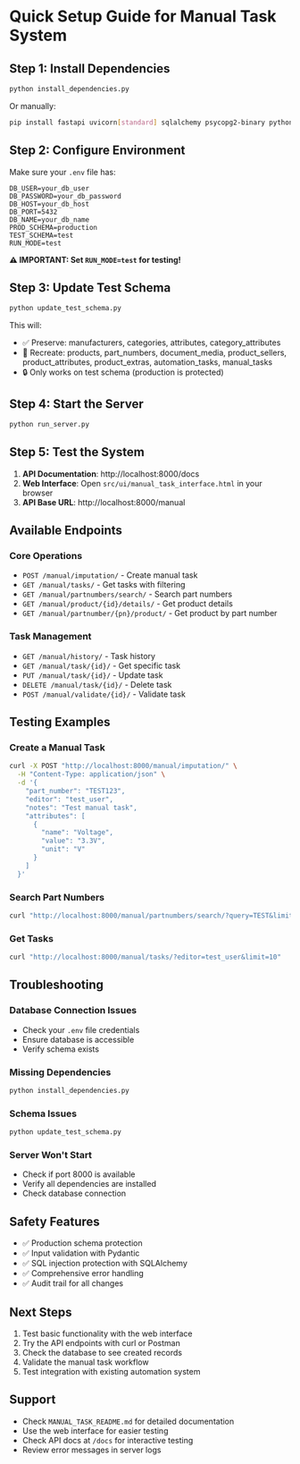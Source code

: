 # Quick Setup Guide for Manual Task System

## Step 1: Install Dependencies

```bash
python install_dependencies.py
```

Or manually:
```bash
pip install fastapi uvicorn[standard] sqlalchemy psycopg2-binary python-dotenv pydantic
```

## Step 2: Configure Environment

Make sure your `.env` file has:

```env
DB_USER=your_db_user
DB_PASSWORD=your_db_password
DB_HOST=your_db_host
DB_PORT=5432
DB_NAME=your_db_name
PROD_SCHEMA=production
TEST_SCHEMA=test
RUN_MODE=test
```

**⚠️ IMPORTANT: Set `RUN_MODE=test` for testing!**

## Step 3: Update Test Schema

```bash
python update_test_schema.py
```

This will:
- ✅ Preserve: manufacturers, categories, attributes, category_attributes
- 🔄 Recreate: products, part_numbers, document_media, product_sellers, product_attributes, product_extras, automation_tasks, manual_tasks
- 🔒 Only works on test schema (production is protected)

## Step 4: Start the Server

```bash
python run_server.py
```

## Step 5: Test the System

1. **API Documentation**: http://localhost:8000/docs
2. **Web Interface**: Open `src/ui/manual_task_interface.html` in your browser
3. **API Base URL**: http://localhost:8000/manual

## Available Endpoints

### Core Operations
- `POST /manual/imputation/` - Create manual task
- `GET /manual/tasks/` - Get tasks with filtering
- `GET /manual/partnumbers/search/` - Search part numbers
- `GET /manual/product/{id}/details/` - Get product details
- `GET /manual/partnumber/{pn}/product/` - Get product by part number

### Task Management
- `GET /manual/history/` - Task history
- `GET /manual/task/{id}/` - Get specific task
- `PUT /manual/task/{id}/` - Update task
- `DELETE /manual/task/{id}/` - Delete task
- `POST /manual/validate/{id}/` - Validate task

## Testing Examples

### Create a Manual Task
```bash
curl -X POST "http://localhost:8000/manual/imputation/" \
  -H "Content-Type: application/json" \
  -d '{
    "part_number": "TEST123",
    "editor": "test_user",
    "notes": "Test manual task",
    "attributes": [
      {
        "name": "Voltage",
        "value": "3.3V",
        "unit": "V"
      }
    ]
  }'
```

### Search Part Numbers
```bash
curl "http://localhost:8000/manual/partnumbers/search/?query=TEST&limit=10"
```

### Get Tasks
```bash
curl "http://localhost:8000/manual/tasks/?editor=test_user&limit=10"
```

## Troubleshooting

### Database Connection Issues
- Check your `.env` file credentials
- Ensure database is accessible
- Verify schema exists

### Missing Dependencies
```bash
python install_dependencies.py
```

### Schema Issues
```bash
python update_test_schema.py
```

### Server Won't Start
- Check if port 8000 is available
- Verify all dependencies are installed
- Check database connection

## Safety Features

- ✅ Production schema protection
- ✅ Input validation with Pydantic
- ✅ SQL injection protection with SQLAlchemy
- ✅ Comprehensive error handling
- ✅ Audit trail for all changes

## Next Steps

1. Test basic functionality with the web interface
2. Try the API endpoints with curl or Postman
3. Check the database to see created records
4. Validate the manual task workflow
5. Test integration with existing automation system

## Support

- Check `MANUAL_TASK_README.md` for detailed documentation
- Use the web interface for easier testing
- Check API docs at `/docs` for interactive testing
- Review error messages in server logs
